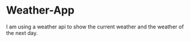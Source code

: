 # Weather-App

I am using a weather api to show the current weather and the weather of the next day.
